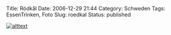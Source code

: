Title: Rödkål
Date: 2006-12-29 21:44
Category: Schweden
Tags: EssenTrinken, Foto
Slug: roedkal
Status: published

[![alttext](/pic/rodkal_s.jpg)](/pic/rodkal_l.jpg)

